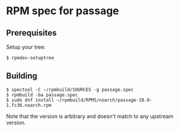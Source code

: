 # RPM spec for passage

## Prerequisites

Setup your tree:
```
$ rpmdev-setuptree
```

## Building

```
$ spectool -C ~/rpmbuild/SOURCES -g passage.spec
$ rpmbuild -ba passage.spec
$ sudo dnf install ~/rpmbuild/RPMS/noarch/passage-10.0-1.fc36.noarch.rpm
```

Note that the version is arbitrary and doesn't match to any upstream version.
